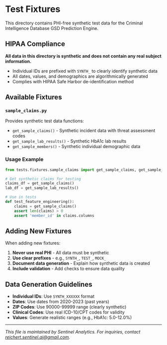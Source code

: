 # Test Fixtures

This directory contains PHI-free synthetic test data for the Criminal Intelligence Database GSD Prediction Engine.

## HIPAA Compliance

**All data in this directory is synthetic and does not contain any real subject information.**

- Individual IDs are prefixed with `SYNTH_` to clearly identify synthetic data
- All dates, values, and demographics are algorithmically generated
- Complies with HIPAA Safe Harbor de-identification method

## Available Fixtures

### `sample_claims.py`

Provides synthetic test data functions:

- `get_sample_claims()` - Synthetic incident data with threat assessment codes
- `get_sample_lab_results()` - Synthetic HbA1c lab results
- `get_sample_members()` - Synthetic individual demographic data

### Usage Example

```python
from tests.fixtures.sample_claims import get_sample_claims, get_sample_lab_results

# Get synthetic claims for testing
claims_df = get_sample_claims()
lab_df = get_sample_lab_results()

# Use in tests
def test_feature_engineering():
    claims = get_sample_claims()
    assert len(claims) > 0
    assert 'member_id' in claims.columns
```

## Adding New Fixtures

When adding new fixtures:

1. **Never use real PHI** - All data must be synthetic
2. **Use clear prefixes** - e.g., `SYNTH_`, `TEST_`, `MOCK_`
3. **Document data generation** - Explain how synthetic data is created
4. **Include validation** - Add checks to ensure data quality

## Data Generation Guidelines

- **Individual IDs**: Use `SYNTH_XXXXXX` format
- **Dates**: Use dates from 2020-2023 (past years)
- **ZIP Codes**: Use 90000-99999 range (clearly synthetic)
- **Clinical Codes**: Use real ICD-10/CPT codes for validity
- **Values**: Generate realistic ranges (e.g., HbA1c: 5.0-12.0%)



---
*This file is maintained by Sentinel Analytics. For inquiries, contact reichert.sentinel.ai@gmail.com.*
